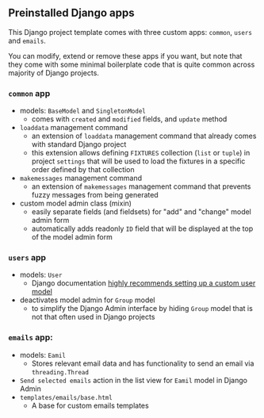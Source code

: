 ## Preinstalled Django apps

This Django project template comes with three custom apps:
`common`, `users` and `emails`.

You can modify, extend or remove these apps if you want,
but note that they come with some minimal boilerplate code
that is quite common across majority of Django projects.

### `common` app

- models: `BaseModel` and `SingletonModel`
    - comes with `created` and `modified` fields, and `update` method
- `loaddata` management command
    - an extension of `loaddata` management command that
      already comes with standard Django project
    - this extension allows defining `FIXTURES` collection
      (`list` or `tuple`) in project `settings` that will be used to
      load the fixtures in a specific order defined by that collection
- `makemessages` management command
    - an extension of `makemessages` management command that
      prevents fuzzy messages from being generated
- custom model admin class (mixin)
    - easily separate fields (and fieldsets) for "add" and "change"
      model admin form
    - automatically adds readonly `ID` field that will be displayed at
      the top of the model admin form

### `users` app

- models: `User`
    - Django documentation [highly recommends setting up a
      custom user model](https://docs.djangoproject.com/en/4.2/topics/auth/customizing/#using-a-custom-user-model-when-starting-a-project)
- deactivates model admin for `Group` model
    - to simplify the Django Admin interface by hiding `Group`
      model that is not that often used in Django projects

### `emails` app:

- models: `Eamil`
    - Stores relevant email data and has functionality to send an
      email via `threading.Thread`
- `Send selected emails` action in the list view for `Eamil`
  model in Django Admin
- `templates/emails/base.html`
    - A base for custom emails templates
